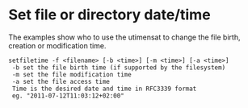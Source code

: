 # Set file or directory date/time

The examples show who to use the utimensat to change
the file birth, creation or modification time.

```
setfiletime -f <filename> [-b <time>] [-m <time>] [-a <time>]
 -b set the file birth time (if supported by the filesystem)
 -m set the file modification time
 -a set the file access time
 Time is the desired date and time in RFC3339 format
 eg. "2011-07-12T11:03:12+02:00"
```

